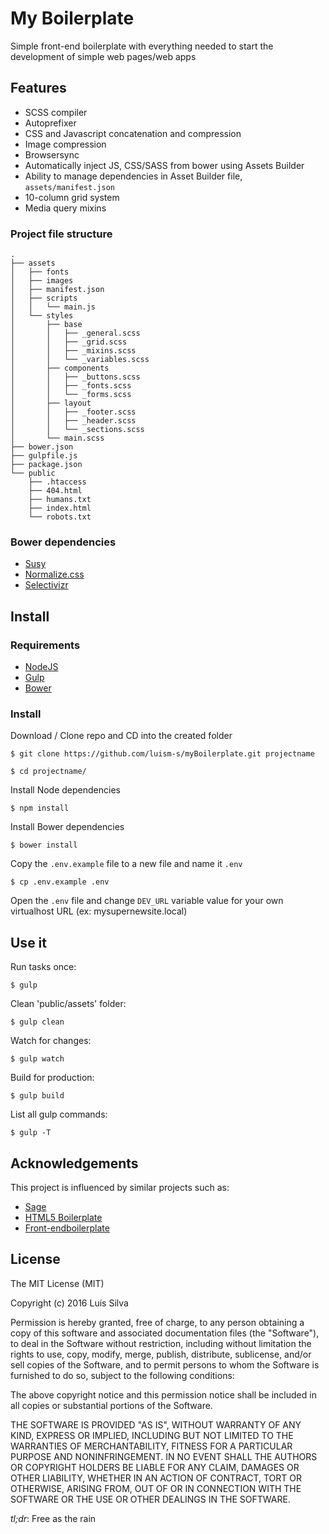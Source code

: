 # My Boilerplate

Simple front-end boilerplate with everything needed to start the development of simple web pages/web apps

## Features

* SCSS compiler
* Autoprefixer
* CSS and Javascript concatenation and compression
* Image compression
* Browsersync
* Automatically inject JS, CSS/SASS from bower using Assets Builder
* Ability to manage dependencies in Asset Builder file, `assets/manifest.json`
* 10-column grid system
* Media query mixins 

### Project file structure

    .
    ├── assets
    │   ├── fonts
    │   ├── images
    │   ├── manifest.json
    │   ├── scripts
    │   │   └── main.js
    │   └── styles
    │       ├── base
    │       │   ├── _general.scss
    │       │   ├── _grid.scss
    │       │   ├── _mixins.scss
    │       │   └── _variables.scss
    │       ├── components
    │       │   ├── _buttons.scss
    │       │   ├── _fonts.scss
    │       │   └── _forms.scss
    │       ├── layout
    │       │   ├── _footer.scss
    │       │   ├── _header.scss
    │       │   └── _sections.scss
    │       └── main.scss
    ├── bower.json
    ├── gulpfile.js
    ├── package.json
    └── public
        ├── .htaccess
        ├── 404.html
        ├── humans.txt
        ├── index.html
        └── robots.txt


### Bower dependencies
* [Susy](http://susy.oddbird.net/)
* [Normalize.css](https://necolas.github.io/normalize.css/)
* [Selectivizr](http://selectivizr.com/)

## Install

### Requirements

* [NodeJS](https://nodejs.org/)
* [Gulp](http://gulpjs.com/)
* [Bower](http://bower.io/)

### Install

Download / Clone repo and CD into the created folder

    $ git clone https://github.com/luism-s/myBoilerplate.git projectname 
    
    $ cd projectname/
    
Install Node dependencies

    $ npm install
    
Install Bower dependencies

    $ bower install
    
Copy the `.env.example` file to a new file and name it `.env`

    $ cp .env.example .env
    
Open the `.env` file and change `DEV_URL` variable value for your own virtualhost URL (ex: mysupernewsite.local)


## Use it

Run tasks once: 

    $ gulp

Clean 'public/assets' folder:

    $ gulp clean

Watch for changes:

    $ gulp watch

Build for production: 

    $ gulp build

List all gulp commands:

    $ gulp -T


## Acknowledgements 

This project is influenced by similar projects such as:
* [Sage](https://roots.io/sage/)
* [HTML5 Boilerplate](https://html5boilerplate.com/)
* [Front-endboilerplate](http://frontendboilerplate.com/)

## License

The MIT License (MIT)

Copyright (c) 2016 Luís Silva

Permission is hereby granted, free of charge, to any person obtaining a copy of this software and associated documentation files (the "Software"), to deal in the Software without restriction, including without limitation the rights to use, copy, modify, merge, publish, distribute, sublicense, and/or sell copies of the Software, and to permit persons to whom the Software is furnished to do so, subject to the following conditions:

The above copyright notice and this permission notice shall be included in all copies or substantial portions of the Software.

THE SOFTWARE IS PROVIDED "AS IS", WITHOUT WARRANTY OF ANY KIND, EXPRESS OR IMPLIED, INCLUDING BUT NOT LIMITED TO THE WARRANTIES OF MERCHANTABILITY, FITNESS FOR A PARTICULAR PURPOSE AND NONINFRINGEMENT. IN NO EVENT SHALL THE AUTHORS OR COPYRIGHT HOLDERS BE LIABLE FOR ANY CLAIM, DAMAGES OR OTHER LIABILITY, WHETHER IN AN ACTION OF CONTRACT, TORT OR OTHERWISE, ARISING FROM, OUT OF OR IN CONNECTION WITH THE SOFTWARE OR THE USE OR OTHER DEALINGS IN THE SOFTWARE.


*tl;dr*: Free as the rain